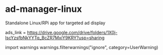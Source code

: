# ad-manager-linux
Standalone Linux/RPi app for targeted ad display

ads_link = https://drive.google.com/drive/folders/1X0j-IscYzsfbNkYYTq_BcZR7MxiY9KRY?usp=sharing


import warnings
warnings.filterwarnings("ignore", category=UserWarning)
